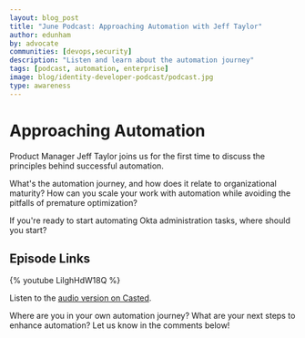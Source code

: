 ```yaml
---
layout: blog_post
title: "June Podcast: Approaching Automation with Jeff Taylor"
author: edunham
by: advocate
communities: [devops,security]
description: "Listen and learn about the automation journey"
tags: [podcast, automation, enterprise]
image: blog/identity-developer-podcast/podcast.jpg
type: awareness
---
```


# Approaching Automation

Product Manager Jeff Taylor joins us for the first time to discuss the principles behind successful automation. 

What's the automation journey, and how does it relate to organizational maturity? How can you scale your work with automation while avoiding the pitfalls of premature optimization? 

If you're ready to start automating Okta administration tasks, where should you start? 

## Episode Links

{% youtube LilghHdW18Q %} 

Listen to the [audio version on Casted](https://listen.casted.us/public/49/Workforce-Identity-Developer-Podcast-4ce90a5f/59f5cd1e). 

Where are you in your own automation journey? What are your next steps to enhance automation? Let us know in the comments below!


